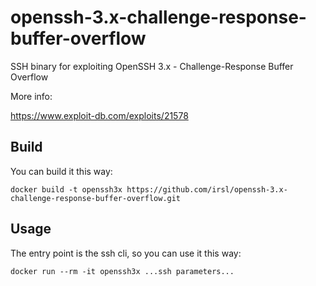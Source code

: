 # openssh-3.x-challenge-response-buffer-overflow
SSH binary for exploiting OpenSSH 3.x - Challenge-Response Buffer Overflow

More info:

https://www.exploit-db.com/exploits/21578


## Build

You can build it this way:

```
docker build -t openssh3x https://github.com/irsl/openssh-3.x-challenge-response-buffer-overflow.git
```

## Usage

The entry point is the ssh cli, so you can use it this way:

```
docker run --rm -it openssh3x ...ssh parameters...
```
